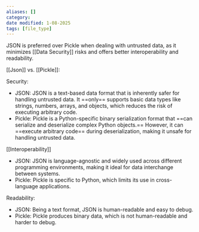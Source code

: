 ```yaml
---
aliases: []
category: 
date modified: 1-08-2025
tags: [file_type]
---
```

JSON is preferred over Pickle when dealing with untrusted data, as it minimizes [[Data Security]] risks and offers better interoperability and readability.

[[Json]] vs. [[Pickle]]:

Security:
   - JSON: JSON is a text-based data format that is inherently safer for handling untrusted data. It ==only== supports basic data types like strings, numbers, arrays, and objects, which reduces the risk of executing arbitrary code.
   - Pickle: Pickle is a Python-specific binary serialization format that ==can serialize and deserialize complex Python objects.== However, it can ==execute arbitrary code== during deserialization, making it unsafe for handling untrusted data.

[[Interoperability]]
   - JSON: JSON is language-agnostic and widely used across different programming environments, making it ideal for data interchange between systems.
   - Pickle: Pickle is specific to Python, which limits its use in cross-language applications.

Readability:
   - JSON: Being a text format, JSON is human-readable and easy to debug.
   - Pickle: Pickle produces binary data, which is not human-readable and harder to debug.

